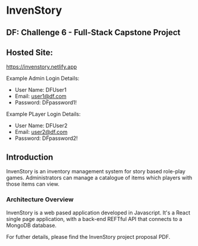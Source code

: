 # InvenStory
## DF: Challenge 6 - Full-Stack Capstone Project

## Hosted Site:
https://invenstory.netlify.app

Example Admin Login Details:
- User Name: DFUser1
- Email: user1@df.com
- Password: DFpassword1!

Example PLayer Login Details:
- User Name: DFUser2
- Email: user2@df.com
- Password: DFpassword2!

## Introduction
InvenStory is an inventory management system for story based role-play games. Administrators can manage a catalogue of items which players with those items can view.

### Architecture Overview
InvenStory is a web pased application developed in Javascript. It's a React single page application, with a back-end REFTful API that connects to a MongoDB database.

For futher details, please find the InvenStory project proposal PDF.
